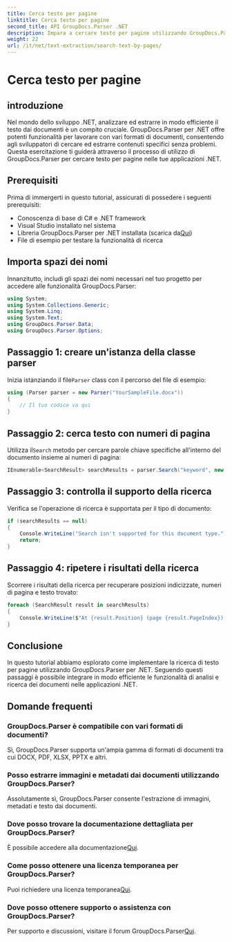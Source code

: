 ```yaml
---
title: Cerca testo per pagine
linktitle: Cerca testo per pagine
second_title: API GroupDocs.Parser .NET
description: Impara a cercare testo per pagine utilizzando GroupDocs.Parser per .NET. Estrai contenuto specifico in modo efficiente dai documenti nelle tue applicazioni .NET.
weight: 22
url: /it/net/text-extraction/search-text-by-pages/
---
```


# Cerca testo per pagine

## introduzione
Nel mondo dello sviluppo .NET, analizzare ed estrarre in modo efficiente il testo dai documenti è un compito cruciale. GroupDocs.Parser per .NET offre potenti funzionalità per lavorare con vari formati di documenti, consentendo agli sviluppatori di cercare ed estrarre contenuti specifici senza problemi. Questa esercitazione ti guiderà attraverso il processo di utilizzo di GroupDocs.Parser per cercare testo per pagine nelle tue applicazioni .NET.
## Prerequisiti
Prima di immergerti in questo tutorial, assicurati di possedere i seguenti prerequisiti:
- Conoscenza di base di C# e .NET framework
- Visual Studio installato nel sistema
-  Libreria GroupDocs.Parser per .NET installata (scarica da[Qui](https://releases.groupdocs.com/parser/net/))
- File di esempio per testare la funzionalità di ricerca
## Importa spazi dei nomi
Innanzitutto, includi gli spazi dei nomi necessari nel tuo progetto per accedere alle funzionalità GroupDocs.Parser:
```csharp
using System;
using System.Collections.Generic;
using System.Linq;
using System.Text;
using GroupDocs.Parser.Data;
using GroupDocs.Parser.Options;
```
## Passaggio 1: creare un'istanza della classe parser
 Inizia istanziando il file`Parser` class con il percorso del file di esempio:
```csharp
using (Parser parser = new Parser("YourSampleFile.docx"))
{
    // Il tuo codice va qui
}
```
## Passaggio 2: cerca testo con numeri di pagina
 Utilizza il`Search` metodo per cercare parole chiave specifiche all'interno del documento insieme ai numeri di pagina:
```csharp
IEnumerable<SearchResult> searchResults = parser.Search("keyword", new SearchOptions(false, false, false, true));
```
## Passaggio 3: controlla il supporto della ricerca
Verifica se l'operazione di ricerca è supportata per il tipo di documento:
```csharp
if (searchResults == null)
{
    Console.WriteLine("Search isn't supported for this document type.");
    return;
}
```
## Passaggio 4: ripetere i risultati della ricerca
Scorrere i risultati della ricerca per recuperare posizioni indicizzate, numeri di pagina e testo trovato:
```csharp
foreach (SearchResult result in searchResults)
{
    Console.WriteLine($"At {result.Position} (page {result.PageIndex}): {result.Text}");
}
```
## Conclusione
In questo tutorial abbiamo esplorato come implementare la ricerca di testo per pagine utilizzando GroupDocs.Parser per .NET. Seguendo questi passaggi è possibile integrare in modo efficiente le funzionalità di analisi e ricerca dei documenti nelle applicazioni .NET.

## Domande frequenti
### GroupDocs.Parser è compatibile con vari formati di documenti?
Sì, GroupDocs.Parser supporta un'ampia gamma di formati di documenti tra cui DOCX, PDF, XLSX, PPTX e altri.
### Posso estrarre immagini e metadati dai documenti utilizzando GroupDocs.Parser?
Assolutamente sì, GroupDocs.Parser consente l'estrazione di immagini, metadati e testo dai documenti.
### Dove posso trovare la documentazione dettagliata per GroupDocs.Parser?
 È possibile accedere alla documentazione[Qui](https://tutorials.groupdocs.com/parser/net/).
### Come posso ottenere una licenza temporanea per GroupDocs.Parser?
 Puoi richiedere una licenza temporanea[Qui](https://purchase.groupdocs.com/temporary-license/).
### Dove posso ottenere supporto o assistenza con GroupDocs.Parser?
 Per supporto e discussioni, visitare il forum GroupDocs.Parser[Qui](https://forum.groupdocs.com/c/parser/17).
